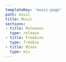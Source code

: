 ```yaml
---
templateKey: 'music-page'
path: music
title: Music
sections:
- title: Releases
  type: release
- title: Freebies
  type: freebie
- title: Mixes
  type: mix
---
```

